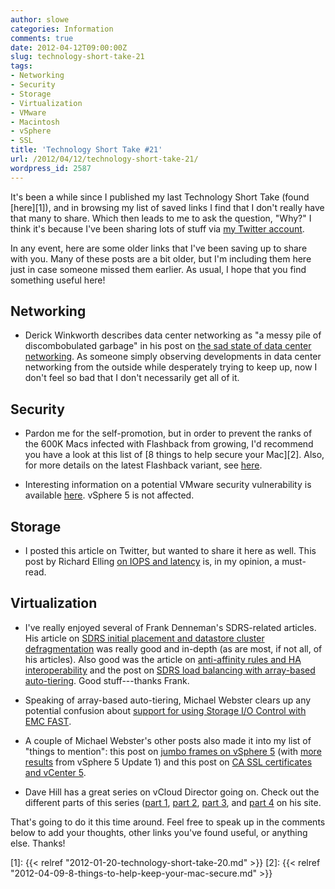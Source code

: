 ```yaml
---
author: slowe
categories: Information
comments: true
date: 2012-04-12T09:00:00Z
slug: technology-short-take-21
tags:
- Networking
- Security
- Storage
- Virtualization
- VMware
- Macintosh
- vSphere
- SSL
title: 'Technology Short Take #21'
url: /2012/04/12/technology-short-take-21/
wordpress_id: 2587
---
```


It's been a while since I published my last Technology Short Take (found [here][1]), and in browsing my list of saved links I find that I don't really have that many to share. Which then leads to me to ask the question, "Why?" I think it's because I've been sharing lots of stuff via [my Twitter account](http://twitter.com/scott_lowe).

In any event, here are some older links that I've been saving up to share with you. Many of these posts are a bit older, but I'm including them here just in case someone missed them earlier. As usual, I hope that you find something useful here!

## Networking

* Derick Winkworth describes data center networking as "a messy pile of discombobulated garbage" in his post on [the sad state of data center networking](http://packetpushers.net/the-sad-state-of-data-center-networking/). As someone simply observing developments in data center networking from the outside while desperately trying to keep up, now I don't feel so bad that I don't necessarily get all of it.

## Security

* Pardon me for the self-promotion, but in order to prevent the ranks of the 600K Macs infected with Flashback from growing, I'd recommend you have a look at this list of [8 things to help secure your Mac][2]. Also, for more details on the latest Flashback variant, see [here](http://www.f-secure.com/v-descs/trojan-downloader_osx_flashback_k.shtml).

* Interesting information on a potential VMware security vulnerability is available [here](http://www.securityfocus.com/archive/1/522141). vSphere 5 is not affected.

## Storage

* I posted this article on Twitter, but wanted to share it here as well. This post by Richard Elling [on IOPS and latency](http://blog.richardelling.com/2012/03/iops-and-latency-are-not-related-hdd.html) is, in my opinion, a must-read.

## Virtualization

* I've really enjoyed several of Frank Denneman's SDRS-related articles. His article on [SDRS initial placement and datastore cluster defragmentation](http://frankdenneman.nl/2012/01/storage-drs-initial-placement-and-datastore-cluster-defragmentation/) was really good and in-depth (as are most, if not all, of his articles). Also good was the article on [anti-affinity rules and HA interoperability](http://frankdenneman.nl/2012/02/sdrs-anti-affinity-rule-types-and-ha-interoperability/) and the post on [SDRS load balancing with array-based auto-tiering](http://frankdenneman.nl/2012/02/storage-drs-io-load-balancing-and-array-based-auto-tiering/). Good stuff---thanks Frank.

* Speaking of array-based auto-tiering, Michael Webster clears up any potential confusion about [support for using Storage I/O Control with EMC FAST](http://longwhiteclouds.com/2012/03/15/storage-io-control-with-emc-fast-auto-tiering-is-supported/).

* A couple of Michael Webster's other posts also made it into my list of "things to mention": this post on [jumbo frames on vSphere 5](http://longwhiteclouds.com/2012/02/20/jumbo-frames-on-vsphere-5/) (with [more results](http://longwhiteclouds.com/2012/03/29/jumbo-frames-on-vsphere-5-update-1/) from vSphere 5 Update 1) and this post on [CA SSL certificates and vCenter 5](http://longwhiteclouds.com/2012/02/07/the-trouble-with-ca-ssl-certificates-and-vcenter-5/).

* Dave Hill has a great series on vCloud Director going on. Check out the different parts of this series ([part 1](http://www.virtual-blog.com/2012/02/vmware-vcloud-director-101-overview-part-1/), [part 2](http://www.virtual-blog.com/2012/03/vmware-vcloud-director-101-concepts-part-2/), [part 3](http://www.virtual-blog.com/2012/03/vmware-vcloud-director-101-concepts-allocation-models-part-3/), and [part 4](http://www.virtual-blog.com/2012/03/vmware-vcloud-director-101-networking-part-4/) on his site.

That's going to do it this time around. Feel free to speak up in the comments below to add your thoughts, other links you've found useful, or anything else. Thanks!

[1]: {{< relref "2012-01-20-technology-short-take-20.md" >}}
[2]: {{< relref "2012-04-09-8-things-to-help-keep-your-mac-secure.md" >}}
